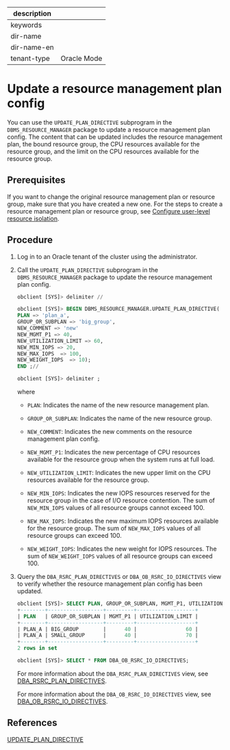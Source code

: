|description||
|---|---|
|keywords||
|dir-name||
|dir-name-en||
|tenant-type|Oracle Mode|

# Update a resource management plan config

You can use the `UPDATE_PLAN_DIRECTIVE` subprogram in the `DBMS_RESOURCE_MANAGER` package to update a resource management plan config. The content that can be updated includes the resource management plan, the bound resource group, the CPU resources available for the resource group, and the limit on the CPU resources available for the resource group.

## Prerequisites

If you want to change the original resource management plan or resource group, make sure that you have created a new one. For the steps to create a resource management plan or resource group, see [Configure user-level resource isolation](../200.resource-isolation-of-oracle-mode/200.resource-isolation-at-user-level-of-oracle-mode.md).

## Procedure

1. Log in to an Oracle tenant of the cluster using the administrator.

2. Call the `UPDATE_PLAN_DIRECTIVE` subprogram in the `DBMS_RESOURCE_MANAGER` package to update the resource management plan config.

   ```sql
   obclient [SYS]> delimiter //

   obclient [SYS]> BEGIN DBMS_RESOURCE_MANAGER.UPDATE_PLAN_DIRECTIVE(
   PLAN => 'plan_a',
   GROUP_OR_SUBPLAN => 'big_group',
   NEW_COMMENT => 'new'
   NEW_MGMT_P1 => 40,
   NEW_UTILIZATION_LIMIT => 60,
   NEW_MIN_IOPS => 20,
   NEW_MAX_IOPS  => 100,
   NEW_WEIGHT_IOPS  => 10);
   END ;//

   obclient [SYS]> delimiter ;
   ```

   where

   * `PLAN`: Indicates the name of the new resource management plan.

   * `GROUP_OR_SUBPLAN`: Indicates the name of the new resource group.

   * `NEW_COMMENT`: Indicates the new comments on the resource management plan config.

   * `NEW_MGMT_P1`: Indicates the new percentage of CPU resources available for the resource group when the system runs at full load.

   * `NEW_UTILIZATION_LIMIT`: Indicates the new upper limit on the CPU resources available for the resource group.

   * `NEW_MIN_IOPS`: Indicates the new IOPS resources reserved for the resource group in the case of I/O resource contention. The sum of `NEW_MIN_IOPS` values of all resource groups cannot exceed 100.

   * `NEW_MAX_IOPS`: Indicates the new maximum IOPS resources available for the resource group. The sum of `NEW_MAX_IOPS` values of all resource groups can exceed 100.

   * `NEW_WEIGHT_IOPS`: Indicates the new weight for IOPS resources. The sum of `NEW_WEIGHT_IOPS` values of all resource groups can exceed 100.

3. Query the `DBA_RSRC_PLAN_DIRECTIVES` or `DBA_OB_RSRC_IO_DIRECTIVES` view to verify whether the resource management plan config has been updated.

   ```sql
   obclient [SYS]> SELECT PLAN, GROUP_OR_SUBPLAN, MGMT_P1, UTILIZATION_LIMIT FROM DBA_RSRC_PLAN_DIRECTIVES;
   +--------+------------------+---------+-------------------+
   | PLAN   | GROUP_OR_SUBPLAN | MGMT_P1 | UTILIZATION_LIMIT |
   +--------+------------------+---------+-------------------+
   | PLAN_A | BIG_GROUP        |      40 |                60 |
   | PLAN_A | SMALL_GROUP      |      40 |                70 |
   +--------+------------------+---------+-------------------+
   2 rows in set

   obclient [SYS]> SELECT * FROM DBA_OB_RSRC_IO_DIRECTIVES;
   ```

   For more information about the `DBA_RSRC_PLAN_DIRECTIVES` view, see [DBA_RSRC_PLAN_DIRECTIVES](../../../../../700.reference/700.system-views/500.system-view-of-oracle-mode/200.dictionary-view-of-oracle-mode/12500.dba_rsrc_plan_directives-of-oracle-mode.md).

   For more information about the `DBA_OB_RSRC_IO_DIRECTIVES` view, see [DBA_OB_RSRC_IO_DIRECTIVES](../../../../../700.reference/700.system-views/500.system-view-of-oracle-mode/200.dictionary-view-of-oracle-mode/28000.dba_ob_rsrc_io_directives-oracle.md).

## References

[UPDATE_PLAN_DIRECTIVE](../../../../../700.reference/500.sql-reference/300.pl-reference/300.pl-oracle/1400.pl-system-package-oracle/13300.dbms-resource-manager-oracle/900.update-plan-directive-oracle.md)
